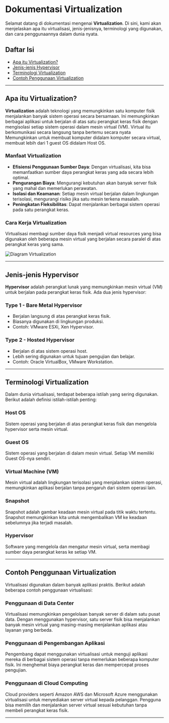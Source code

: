 # Dokumentasi Virtualization

Selamat datang di dokumentasi mengenai **Virtualization**. Di sini, kami akan menjelaskan apa itu virtualisasi, jenis-jenisnya, terminologi yang digunakan, dan cara penggunaannya dalam dunia nyata.

## Daftar Isi

- [Apa itu Virtualization?](#apa-itu-virtualization)
- [Jenis-jenis Hypervisor](#jenis-jenis-hypervisor)
- [Terminologi Virtualization](#terminologi-virtualization)
- [Contoh Penggunaan Virtualization](#contoh-penggunaan-virtualization)

---

## Apa itu Virtualization?

**Virtualization** adalah teknologi yang memungkinkan satu komputer fisik menjalankan banyak sistem operasi secara bersamaan. Ini memungkinkan berbagai aplikasi untuk berjalan di atas satu perangkat keras fisik dengan mengisolasi setiap sistem operasi dalam mesin virtual (VM).
Virtual itu berkomunikasi secara langsung tanpa bertemu secara nyata
Memungkinkan untuk membuat komputer didalam komputer secara virtual, membuat lebih dari 1 guest OS didalam Host OS.

### Manfaat Virtualization

- **Efisiensi Penggunaan Sumber Daya**: Dengan virtualisasi, kita bisa memanfaatkan sumber daya perangkat keras yang ada secara lebih optimal.
- **Pengurangan Biaya**: Mengurangi kebutuhan akan banyak server fisik yang mahal dan memerlukan perawatan.
- **Isolasi dan Keamanan**: Setiap mesin virtual berjalan dalam lingkungan terisolasi, mengurangi risiko jika satu mesin terkena masalah.
- **Peningkatan Fleksibilitas**: Dapat menjalankan berbagai sistem operasi pada satu perangkat keras.

### Cara Kerja Virtualization

Virtualisasi membagi sumber daya fisik menjadi virtual resources yang bisa digunakan oleh beberapa mesin virtual yang berjalan secara paralel di atas perangkat keras yang sama.

![Diagram Virtualization](https://via.placeholder.com/600x300)

---

## Jenis-jenis Hypervisor

**Hypervisor** adalah perangkat lunak yang memungkinkan mesin virtual (VM) untuk berjalan pada perangkat keras fisik. Ada dua jenis hypervisor:

### Type 1 - Bare Metal Hypervisor

- Berjalan langsung di atas perangkat keras fisik.
- Biasanya digunakan di lingkungan produksi.
- Contoh: VMware ESXi, Xen Hypervisor.

### Type 2 - Hosted Hypervisor

- Berjalan di atas sistem operasi host.
- Lebih sering digunakan untuk tujuan pengujian dan belajar.
- Contoh: Oracle VirtualBox, VMware Workstation.

---

## Terminologi Virtualization

Dalam dunia virtualisasi, terdapat beberapa istilah yang sering digunakan. Berikut adalah definisi istilah-istilah penting:

### Host OS

Sistem operasi yang berjalan di atas perangkat keras fisik dan mengelola hypervisor serta mesin virtual.

### Guest OS

Sistem operasi yang berjalan di dalam mesin virtual. Setiap VM memiliki Guest OS-nya sendiri.

### Virtual Machine (VM)

Mesin virtual adalah lingkungan terisolasi yang menjalankan sistem operasi, memungkinkan aplikasi berjalan tanpa pengaruh dari sistem operasi lain.

### Snapshot

Snapshot adalah gambar keadaan mesin virtual pada titik waktu tertentu. Snapshot memungkinkan kita untuk mengembalikan VM ke keadaan sebelumnya jika terjadi masalah.

### Hypervisor

Software yang mengelola dan mengatur mesin virtual, serta membagi sumber daya perangkat keras ke setiap VM.

---

## Contoh Penggunaan Virtualization

Virtualisasi digunakan dalam banyak aplikasi praktis. Berikut adalah beberapa contoh penggunaan virtualisasi:

### Penggunaan di Data Center

Virtualisasi memungkinkan pengelolaan banyak server di dalam satu pusat data. Dengan menggunakan hypervisor, satu server fisik bisa menjalankan banyak mesin virtual yang masing-masing menjalankan aplikasi atau layanan yang berbeda.

### Penggunaan di Pengembangan Aplikasi

Pengembang dapat menggunakan virtualisasi untuk menguji aplikasi mereka di berbagai sistem operasi tanpa memerlukan beberapa komputer fisik. Ini menghemat biaya perangkat keras dan mempercepat proses pengujian.

### Penggunaan di Cloud Computing

Cloud providers seperti Amazon AWS dan Microsoft Azure menggunakan virtualisasi untuk menyediakan server virtual kepada pelanggan. Pengguna bisa memilih dan menjalankan server virtual sesuai kebutuhan tanpa membeli perangkat keras fisik.

---
